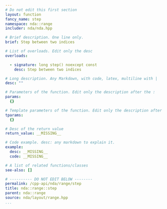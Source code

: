 ```yaml
---
# Do not edit this first section
layout: function
fancy_name: step
namespace: nda::range
includer: nda/nda.hpp

# Brief description. One line only.
brief: Step between two indices

# List of overloads. Edit only the desc
overloads:

  - signature: long step() noexcept const
    desc: Step between two indices

# Long description. Any Markdown, with code, latex, multiline with |
desc: ""

# Parameters of the function. Edit only the description after the :
params:
  {}

# Template parameters of the function. Edit only the description after the :
tparams:
  {}

# Desc of the return value
return_value: __MISSING__

# Code example. desc: any markdown to explain it.
example:
  desc: __MISSING__
  code: __MISSING__

# A list of related functions/classes
see-also: []

# ---------- DO NOT EDIT BELOW --------
permalink: /cpp-api/nda/range/step
title: nda::range::step
parent: nda::range
source: nda/layout/range.hpp
...
```


